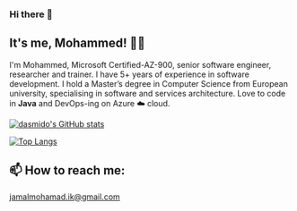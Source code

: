 ### Hi there 👋

## It's me, Mohammed! 👨‍💻

I'm Mohammed, Microsoft Certified-AZ-900, senior software engineer, researcher and trainer. I have 5+ years of experience in software development. I hold a Master’s degree in Computer Science from European university, specialising in software and services architecture. Love to code in **Java** and DevOps-ing on Azure ☁️ cloud.

[![dasmido's GitHub stats](https://github-readme-stats.vercel.app/api?username=dasmido&count_private=true&show_icons=true&&theme=dark)](https://github.com/anuraghazra/github-readme-stats)


[![Top Langs](https://github-readme-stats.vercel.app/api/top-langs/?username=dasmido&layout=compact&hide=scss,css,html)](https://github.com/anuraghazra/github-readme-stats)


## 📫 How to reach me:
jamalmohamad.ik@gmail.com
